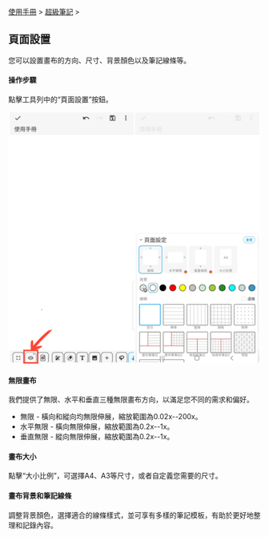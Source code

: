 [使用手冊](/dragonnest/drawnote/manual/zh-tw) > [超級筆記](/dragonnest/drawnote/manual/zh-tw/super_note) >

頁面設置
---
您可以設置畫布的方向、尺寸、背景顏色以及筆記線條等。

#### 操作步驟

點擊工具列中的“頁面設置”按鈕。

![](imgs/page_settings1.png)

#### 無限畫布

我們提供了無限、水平和垂直三種無限畫布方向，以滿足您不同的需求和偏好。

- 無限 - 橫向和縱向均無限伸展，縮放範圍為0.02x--200x。
- 水平無限 - 橫向無限伸展，縮放範圍為0.2x--1x。
- 垂直無限 - 縱向無限伸展，縮放範圍為0.2x--1x。

#### 畫布大小

點擊“大小比例”，可選擇A4、A3等尺寸，或者自定義您需要的尺寸。

#### 畫布背景和筆記線條

調整背景顏色，選擇適合的線條樣式，並可享有多樣的筆記模板，有助於更好地整理和記錄內容。
